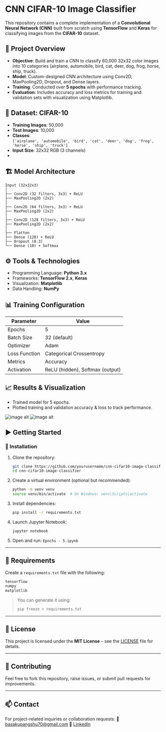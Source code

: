 # CNN CIFAR-10 Image Classifier

This repository contains a complete implementation of a **Convolutional Neural Network (CNN)** built from scratch using **TensorFlow** and **Keras** for classifying images from the **CIFAR-10** dataset.

## 📌 Project Overview

- **Objective**: Build and train a CNN to classify 60,000 32x32 color images into 10 categories (airplane, automobile, bird, cat, deer, dog, frog, horse, ship, truck).
- **Model**: Custom-designed CNN architecture using Conv2D, MaxPooling2D, Dropout, and Dense layers.
- **Training**: Conducted over **5 epochs** with performance tracking.
- **Evaluation**: Includes accuracy and loss metrics for training and validation sets with visualization using Matplotlib.

## 📁 Dataset: CIFAR-10

- **Training Images**: 50,000
- **Test Images**: 10,000
- **Classes**:  
  `['airplane', 'automobile', 'bird', 'cat', 'deer', 'dog', 'frog', 'horse', 'ship', 'truck']`
- **Input Size**: 32x32 RGB (3 channels)
- 

## 🏗️ Model Architecture

```text
Input (32x32x3)
│
├── Conv2D (32 filters, 3x3) + ReLU
├── MaxPooling2D (2x2)
│
├── Conv2D (64 filters, 3x3) + ReLU
├── MaxPooling2D (2x2)
│
├── Conv2D (128 filters, 3x3) + ReLU
├── MaxPooling2D (2x2)
│
├── Flatten
├── Dense (128) + ReLU
├── Dropout (0.3)
└── Dense (10) + Softmax
````


## ⚙️ Tools & Technologies

* Programming Language: **Python 3.x**
* Frameworks: **TensorFlow 2.x**, **Keras**
* Visualization: **Matplotlib**
* Data Handling: **NumPy**


## 📊 Training Configuration

| Parameter     | Value                           |
| ------------- | ------------------------------- |
| Epochs        | 5                               |
| Batch Size    | 32 (default)                    |
| Optimizer     | Adam                            |
| Loss Function | Categorical Crossentropy        |
| Metrics       | Accuracy                        |
| Activation    | ReLU (hidden), Softmax (output) |


## 📈 Results & Visualization

* Trained model for 5 epochs.
* Plotted training and validation accuracy & loss to track performance.

![image alt](https://github.com/upangshu1234/cnn-cifar10-classifier/blob/436c035ccb19f6779fcac716b5ad13ada79556df/Screenshot%202025-07-22%20222637.png)
![image alt](https://github.com/upangshu1234/cnn-cifar10-classifier/blob/436c035ccb19f6779fcac716b5ad13ada79556df/Screenshot%202025-07-22%20222650.png)

## ▶️ Getting Started

### 🔧 Installation

1. Clone the repository:

   ```bash
   git clone https://github.com/yourusername/cnn-cifar10-image-classifier.git
   cd cnn-cifar10-image-classifier
   ```

2. Create a virtual environment (optional but recommended):

   ```bash
   python -m venv venv
   source venv/bin/activate  # On Windows: venv\Scripts\activate
   ```

3. Install dependencies:

   ```bash
   pip install -r requirements.txt
   ```

4. Launch Jupyter Notebook:

   ```bash
   jupyter notebook
   ```

5. Open and run: `Epochs - 5.ipynb`

---

## 🧾 Requirements

Create a `requirements.txt` file with the following:

```txt
tensorflow
numpy
matplotlib
```

> You can generate it using:
>
> ```bash
> pip freeze > requirements.txt
> ```

---

## 📝 License

This project is licensed under the **MIT License** – see the [LICENSE](LICENSE) file for details.

---

## 🤝 Contributing

Feel free to fork this repository, raise issues, or submit pull requests for improvements.

---

## 📫 Contact

For project-related inquiries or collaboration requests:
📧 [basakupangshu70@gmail.com](mailto:basakupangshu70@gmail.com)
🔗 [LinkedIn](https://www.linkedin.com/in/upangshu-basak/)
